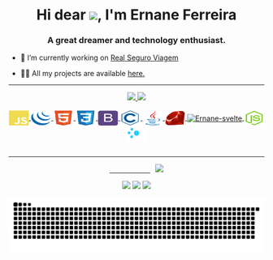 <h1 align="center">Hi dear <img src="https://raw.githubusercontent.com/kaueMarques/kaueMarques/master/hi.gif" width="30px">, I'm Ernane Ferreira</h1>
<h3 align="center">A great dreamer and technology enthusiast.</h3>
<!--<p align="left"> <img src="https://komarev.com/ghpvc/?username=ernanej" alt="ernanej" /> </p>-->

- 🔭 I’m currently working on [Real Seguro Viagem](https://www.seguroviagem.srv.br/)

- 👨‍💻 All my projects are available [here.](https://github.com/ErnaneJ?tab=repositories)

<hr>
<div align="center">
  <a href="https://github.com/ErnaneJ">
    <img height="180em" src="https://github-readme-stats-eight-theta.vercel.app/api?username=ErnaneJ&show_icons=true&theme=tokyonight&include_all_commits=true&count_private=true"/>
    <img height="180em" src="https://github-readme-stats-eight-theta.vercel.app/api/top-langs/?username=ErnaneJ&layout=compact&langs_count=8&theme=tokyonight"/>
</div>

<div align="center"><br>
  <img align="center" title="JavaScript" alt="Ernane-Js" height="30" width="40" src="https://raw.githubusercontent.com/devicons/devicon/master/icons/javascript/javascript-plain.svg">
  <img align="center" title="jQuery" alt="Ernane-Jquery" height="30" width="40" src="https://raw.githubusercontent.com/devicons/devicon/2809b567852a4648062a2d3e7c1c531367458c0b/icons/jquery/jquery-plain.svg">  
  <img align="center" title="HTML5" alt="Ernane-HTML" height="30" width="40" src="https://raw.githubusercontent.com/devicons/devicon/master/icons/html5/html5-original.svg">
  <img align="center" title="CSS3" alt="Ernane-CSS" height="30" width="40" src="https://raw.githubusercontent.com/devicons/devicon/master/icons/css3/css3-original.svg">
  <img align="center" title="Bootstrap" alt="Ernane-Bootstrap" height="30" width="40" src="https://raw.githubusercontent.com/devicons/devicon/2809b567852a4648062a2d3e7c1c531367458c0b/icons/bootstrap/bootstrap-plain.svg">
  <img align="center" title="C++" alt="Ernane-C++" height="30" width="40" src="https://raw.githubusercontent.com/devicons/devicon/2809b567852a4648062a2d3e7c1c531367458c0b/icons/c/c-line.svg">
    <img align="center" title="Java" alt="Ernane-JAVA" height="30" width="40" src="https://raw.githubusercontent.com/devicons/devicon/2809b567852a4648062a2d3e7c1c531367458c0b/icons/java/java-original.svg">
  <img align="center" alt="Ernane-ruby" title="Ruby" height="30" width="40" src="https://raw.githubusercontent.com/devicons/devicon/master/icons/ruby/ruby-original.svg">
 <img align="center" alt="Ernane-svelte" title="Svelte" height="34" width="40" src="https://i.ibb.co/Hhn2nW1/images-removebg-preview.png">
  <img align="center" alt="Ernane-nodejs" title="NodeJS" height="30" width="40" src="https://raw.githubusercontent.com/devicons/devicon/master/icons/nodejs/nodejs-original.svg">
    <img align="center" title="Aprendendo..." alt="Aprendendo..." height="30" width="40" src="images/ernane-loading.gif">
    
</div><br/>
  <hr/>
 <div align="center">
  <p style="color:white">Contact me!<img src="https://raw.githubusercontent.com/leticiadasilva/leticiadasilva/main/images/Hi.gif" style="max-width:100%;margin-left:10px" width="20px"/></p>
  <a href = "mailto: ernane.junior25@gmail.com" title="E-mail"><img src="https://img.shields.io/badge/-Gmail-%23EA4335?style=for-the-badge&logo=gmail&logoColor=white" target="_blank"></a>
   <a href="www.linkedin.com/in/ernane" title="Linkedin" target="_blank"><img src="https://img.shields.io/badge/-LinkedIn-%230077B5?style=for-the-badge&logo=linkedin&logoColor=white" target="_blank"></a>
   <a href="https://www.instagram.com/ernane.jx/" title="Instagram" target="_blank"><img src="https://img.shields.io/badge/-Instagram-%23E4405F?style=for-the-badge&logo=instagram&logoColor=white" target="_blank"></a>
</div>
  <div align="center">
    
![Snake animation](https://github.com/ErnaneJ/ErnaneJ/blob/output/github-contribution-grid-snake.svg)
    
  </div>
 

